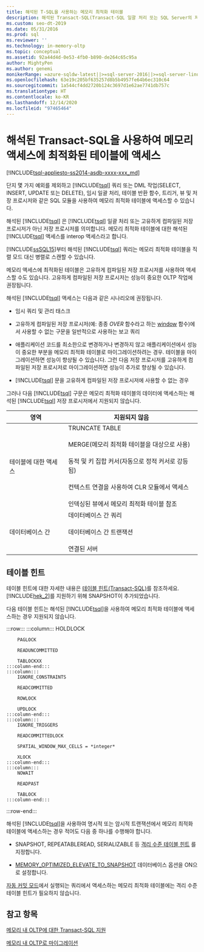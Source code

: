 ```yaml
---
title: 해석된 T-SQL을 사용하는 메모리 최적화 테이블
description: 해석된 Transact-SQL(Transact-SQL 일괄 처리 또는 SQL Server의 저장 프로시저)을 사용하여 메모리 최적화 테이블에 액세스하는 방법에 대해 알아봅니다.
ms.custom: seo-dt-2019
ms.date: 05/31/2016
ms.prod: sql
ms.reviewer: ''
ms.technology: in-memory-oltp
ms.topic: conceptual
ms.assetid: 92a44d4d-0e53-4fb0-b890-de264c65c95a
author: MightyPen
ms.author: genemi
monikerRange: =azure-sqldw-latest||>=sql-server-2016||>=sql-server-linux-2017||=azuresqldb-mi-current
ms.openlocfilehash: 63e19c205bf635257d8b5b4957fe64b6ec310c64
ms.sourcegitcommit: 1a544cf4dd2720b124c3697d1e62ae7741db757c
ms.translationtype: HT
ms.contentlocale: ko-KR
ms.lasthandoff: 12/14/2020
ms.locfileid: "97465464"
---
```

# <a name="accessing-memory-optimized-tables-using-interpreted-transact-sql"></a>해석된 Transact-SQL을 사용하여 메모리 액세스에 최적화된 테이블에 액세스
[!INCLUDE[tsql-appliesto-ss2014-asdb-xxxx-xxx_md](../../includes/tsql-appliesto-ss2014-asdb-xxxx-xxx-md.md)]

 단지 몇 가지 예외를 제외하고 [!INCLUDE[tsql](../../includes/tsql-md.md)] 쿼리 또는 DML 작업(SELECT, INSERT, UPDATE 또는 DELETE), 임시 일괄 처리, 테이블 반환 함수, 트리거, 뷰 및 저장 프로시저와 같은 SQL 모듈을 사용하여 메모리 최적화 테이블에 액세스할 수 있습니다.  
  
해석된 [!INCLUDE[tsql](../../includes/tsql-md.md)] 은 [!INCLUDE[tsql](../../includes/tsql-md.md)] 일괄 처리 또는 고유하게 컴파일된 저장 프로시저가 아닌 저장 프로시저를 의미합니다. 메모리 최적화 테이블에 대한 해석된 [!INCLUDE[tsql](../../includes/tsql-md.md)] 액세스를 interop 액세스라고 합니다.  

[!INCLUDE[ssSQL15](../../includes/sssql15-md.md)]부터 해석된 [!INCLUDE[tsql](../../includes/tsql-md.md)] 쿼리는 메모리 최적화 테이블을 직렬 모드 대신 병렬로 스캔할 수 있습니다.

메모리 액세스에 최적화된 테이블은 고유하게 컴파일된 저장 프로시저를 사용하여 액세스할 수도 있습니다. 고유하게 컴파일된 저장 프로시저는 성능이 중요한 OLTP 작업에 권장됩니다.  
  
해석된 [!INCLUDE[tsql](../../includes/tsql-md.md)] 액세스는 다음과 같은 시나리오에 권장됩니다.  
  
- 임시 쿼리 및 관리 태스크  
  
- 고유하게 컴파일된 저장 프로시저(예: 종종 *OVER* 함수라고 하는 [window](../../t-sql/queries/select-over-clause-transact-sql.md) 함수)에서 사용할 수 없는 구문을 일반적으로 사용하는 보고 쿼리  
  
- 애플리케이션 코드를 최소한으로 변경하거나 변경하지 않고 애플리케이션에서 성능이 중요한 부분을 메모리 최적화 테이블로 마이그레이션하려는 경우. 테이블을 마이그레이션하면 성능이 향상될 수 있습니다. 그런 다음 저장 프로시저를 고유하게 컴파일된 저장 프로시저로 마이그레이션하면 성능이 추가로 향상될 수 있습니다.  
  
- [!INCLUDE[tsql](../../includes/tsql-md.md)] 문을 고유하게 컴파일된 저장 프로시저에 사용할 수 없는 경우  
  
그러나 다음 [!INCLUDE[tsql](../../includes/tsql-md.md)] 구문은 메모리 최적화 테이블의 데이터에 액세스하는 해석된 [!INCLUDE[tsql](../../includes/tsql-md.md)] 저장 프로시저에서 지원되지 않습니다.  
  
|영역|지원되지 않음|  
|----------|-----------------|  
|테이블에 대한 액세스|TRUNCATE TABLE<br /><br /> MERGE(메모리 최적화 테이블을 대상으로 사용)<br /><br /> 동적 및 키 집합 커서(자동으로 정적 커서로 강등됨)<br /><br /> 컨텍스트 연결을 사용하여 CLR 모듈에서 액세스<br /><br /> 인덱싱된 뷰에서 메모리 최적화 테이블 참조|  
|데이터베이스 간|데이터베이스 간 쿼리<br /><br /> 데이터베이스 간 트랜잭션<br /><br /> 연결된 서버|  
  
## <a name="table-hints"></a>테이블 힌트

테이블 힌트에 대한 자세한 내용은 [테이블 힌트&#40;Transact-SQL&#41;](../../t-sql/queries/hints-transact-sql-table.md)를 참조하세요. [!INCLUDE[hek_2](../../includes/hek-2-md.md)]를 지원하기 위해 SNAPSHOT이 추가되었습니다.  
  
다음 테이블 힌트는 해석된 [!INCLUDE[tsql](../../includes/tsql-md.md)]을 사용하여 메모리 최적화 테이블에 액세스하는 경우 지원되지 않습니다.  

:::row:::
    :::column:::
        HOLDLOCK

        PAGLOCK

        READUNCOMMITTED

        TABLOCKXX
    :::column-end:::
    :::column:::
        IGNORE_CONSTRAINTS

        READCOMMITTED

        ROWLOCK

        UPDLOCK
    :::column-end:::
    :::column:::
        IGNORE_TRIGGERS

        READCOMMITTEDLOCK

        SPATIAL_WINDOW_MAX_CELLS = *integer*

        XLOCK
    :::column-end:::
    :::column:::
        NOWAIT

        READPAST

        TABLOCK
    :::column-end:::
:::row-end:::

해석된 [!INCLUDE[tsql](../../includes/tsql-md.md)]을 사용하여 명시적 또는 암시적 트랜잭션에서 메모리 최적화 테이블에 액세스하는 경우 적어도 다음 중 하나를 수행해야 합니다.  
  
- SNAPSHOT, REPEATABLEREAD, SERIALIZABLE 등 [격리 수준 테이블 힌트](../../relational-databases/in-memory-oltp/transactions-with-memory-optimized-tables.md) 를 지정합니다.  
  
- [MEMORY_OPTIMIZED_ELEVATE_TO_SNAPSHOT](../../t-sql/statements/alter-database-transact-sql-set-options.md) 데이터베이스 옵션을 ON으로 설정합니다.  
  
[자동 커밋 모드](../../odbc/reference/develop-app/auto-commit-mode.md)에서 실행되는 쿼리에서 액세스하는 메모리 최적화 테이블에는 격리 수준 테이블 힌트가 필요하지 않습니다.  
  
## <a name="see-also"></a>참고 항목

[메모리 내 OLTP에 대한 Transact-SQL 지원](../../relational-databases/in-memory-oltp/transact-sql-support-for-in-memory-oltp.md)   

[메모리 내 OLTP로 마이그레이션](./plan-your-adoption-of-in-memory-oltp-features-in-sql-server.md)